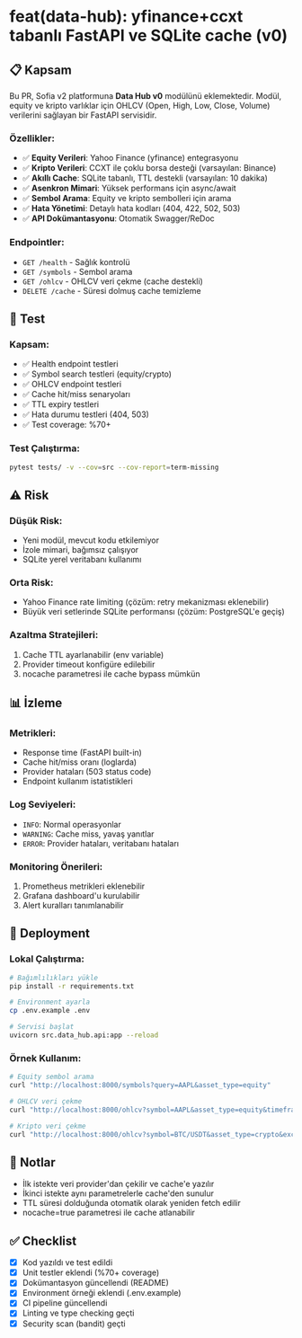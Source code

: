 # feat(data-hub): yfinance+ccxt tabanlı FastAPI ve SQLite cache (v0)

## 📋 Kapsam

Bu PR, Sofia v2 platformuna **Data Hub v0** modülünü eklemektedir. Modül, equity ve kripto varlıklar için OHLCV (Open, High, Low, Close, Volume) verilerini sağlayan bir FastAPI servisidir.

### Özellikler:
- ✅ **Equity Verileri**: Yahoo Finance (yfinance) entegrasyonu
- ✅ **Kripto Verileri**: CCXT ile çoklu borsa desteği (varsayılan: Binance)
- ✅ **Akıllı Cache**: SQLite tabanlı, TTL destekli (varsayılan: 10 dakika)
- ✅ **Asenkron Mimari**: Yüksek performans için async/await
- ✅ **Sembol Arama**: Equity ve kripto sembolleri için arama
- ✅ **Hata Yönetimi**: Detaylı hata kodları (404, 422, 502, 503)
- ✅ **API Dokümantasyonu**: Otomatik Swagger/ReDoc

### Endpointler:
- `GET /health` - Sağlık kontrolü
- `GET /symbols` - Sembol arama
- `GET /ohlcv` - OHLCV veri çekme (cache destekli)
- `DELETE /cache` - Süresi dolmuş cache temizleme

## 🧪 Test

### Kapsam:
- ✅ Health endpoint testleri
- ✅ Symbol search testleri (equity/crypto)
- ✅ OHLCV endpoint testleri
- ✅ Cache hit/miss senaryoları
- ✅ TTL expiry testleri
- ✅ Hata durumu testleri (404, 503)
- ✅ Test coverage: %70+

### Test Çalıştırma:
```bash
pytest tests/ -v --cov=src --cov-report=term-missing
```

## ⚠️ Risk

### Düşük Risk:
- Yeni modül, mevcut kodu etkilemiyor
- İzole mimari, bağımsız çalışıyor
- SQLite yerel veritabanı kullanımı

### Orta Risk:
- Yahoo Finance rate limiting (çözüm: retry mekanizması eklenebilir)
- Büyük veri setlerinde SQLite performansı (çözüm: PostgreSQL'e geçiş)

### Azaltma Stratejileri:
1. Cache TTL ayarlanabilir (env variable)
2. Provider timeout konfigüre edilebilir
3. nocache parametresi ile cache bypass mümkün

## 📊 İzleme

### Metrikleri:
- Response time (FastAPI built-in)
- Cache hit/miss oranı (loglarda)
- Provider hataları (503 status code)
- Endpoint kullanım istatistikleri

### Log Seviyeleri:
- `INFO`: Normal operasyonlar
- `WARNING`: Cache miss, yavaş yanıtlar
- `ERROR`: Provider hataları, veritabanı hataları

### Monitoring Önerileri:
1. Prometheus metrikleri eklenebilir
2. Grafana dashboard'u kurulabilir
3. Alert kuralları tanımlanabilir

## 🚀 Deployment

### Lokal Çalıştırma:
```bash
# Bağımlılıkları yükle
pip install -r requirements.txt

# Environment ayarla
cp .env.example .env

# Servisi başlat
uvicorn src.data_hub.api:app --reload
```

### Örnek Kullanım:
```bash
# Equity sembol arama
curl "http://localhost:8000/symbols?query=AAPL&asset_type=equity"

# OHLCV veri çekme
curl "http://localhost:8000/ohlcv?symbol=AAPL&asset_type=equity&timeframe=1d"

# Kripto veri çekme
curl "http://localhost:8000/ohlcv?symbol=BTC/USDT&asset_type=crypto&exchange=binance"
```

## 📝 Notlar

- İlk istekte veri provider'dan çekilir ve cache'e yazılır
- İkinci istekte aynı parametrelerle cache'den sunulur
- TTL süresi dolduğunda otomatik olarak yeniden fetch edilir
- nocache=true parametresi ile cache atlanabilir

## ✅ Checklist

- [x] Kod yazıldı ve test edildi
- [x] Unit testler eklendi (%70+ coverage)
- [x] Dokümantasyon güncellendi (README)
- [x] Environment örneği eklendi (.env.example)
- [x] CI pipeline güncellendi
- [x] Linting ve type checking geçti
- [x] Security scan (bandit) geçti
